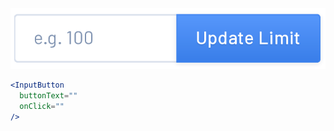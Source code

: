<div class="references">
  <div class="reference">
    <a href="public/images/components/InputButton/1.png">
      <img src="public/images/components/InputButton/1.png" alt="InputButton 1" />
    </a>
  </div>
</div>

```jsx
<InputButton
  buttonText=""
  onClick=""
/>
```
